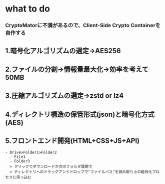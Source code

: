 # what to do
### CryptoMatorに不満があるので、Client-Side Crypto Containerを自作する
## 1.暗号化アルゴリズムの選定->AES256
## 2.ファイルの分割->情報量最大化->効率を考えて50MB
## 3.圧縮アルゴリズムの選定->zstd or lz4
## 4.ディレクトリ構造の保管形式(json)と暗号化方式(AES)
## 5.フロントエンド開発(HTML+CSS+JS+API)
	- Drive>Folder1>Folder2
	  - File1
	  - Folder3
	  > クリックでダウンロードか次のフォルダ展開で
	  > ディレクトリへのドラッグアンドドロップで"ファイルパス"を読み取り上の暗号化プロセスに突っ込む
